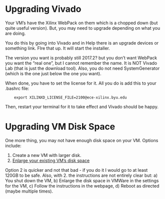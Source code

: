 # Upgrading Vivado

Your VM’s have the Xilinx WebPack on them which is a chopped down (but quite useful version).   But, you may need to upgrade depending on what you are doing.

You do this by going into Vivado and in Help there is an upgrade devices or something link.  FIre that up.  It will start the installer.

The version you want is probably still 2017.2? but you don’t want WebPack you want the “real one”, but I cannot remember the name.  It is NOT Vivado Lab (that is just the download tool).  Also, you do not need SystemGenerator (which is the one just below the one you want).  

When done, you have to set the license for it.  All you do is add this to your .bashrc file:

```
    export XILINXD_LICENSE_FILE=2100@ece-xilinx.byu.edu
```

Then, restart your terminal for it to take effect and Vivado should be happy.

# Upgrading VM Disk Space
One more thing, you may not have enough disk space on your VM.  Options include: 
1. Create a new VM with larger disk.
2. [Enlarge your existing VM’s disk space](https://askubuntu.com/questions/116351/increase-partition-size-on-which-ubuntu-is-installed/116367)

Option 2 is quicker and not that bad - if you do it I would go to at least 120GB to be safe.  Also, with 2. the instructions are not entirely clear but: a) You shut down the VM, b) Enlarge the disk space in VMWare in the settings for the VM, c) Follow the instructions in the webpage, d) Reboot as directed (maybe multiple times).
